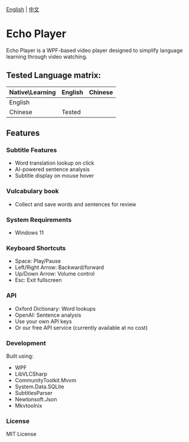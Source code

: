 [English](README.md) | [中文](README.zh.md) 

# Echo Player
Echo Player is a WPF-based video player designed to simplify language learning through video watching.

## Tested Language matrix:
| Native\Learning  | English   | Chinese |
|:---------|------------|------------|
| English   |    |  |
| Chinese  | Tested|  |

## Features
### Subtitle Features
- Word translation lookup on click
- AI-powered sentence analysis
- Subtitle display on mouse hover

### Vulcabulary book
- Collect and save words and sentences for review

### System Requirements
- Windows 11

### Keyboard Shortcuts
- Space: Play/Pause
- Left/Right Arrow: Backward/forward
- Up/Down Arrow: Volume control
- Esc: Exit fullscreen

### API 
- Oxford Dictionary: Word lookups
- OpenAI: Sentence analysis
- Use your own API keys
- Or our free API service (currently available at no cost)

### Development
Built using:

- WPF 
- LibVLCSharp
- CommunityToolkit.Mvvm
- System.Data.SQLite
- SubtitlesParser
- Newtonsoft.Json
- Mkvtoolnix

### License
MIT License
